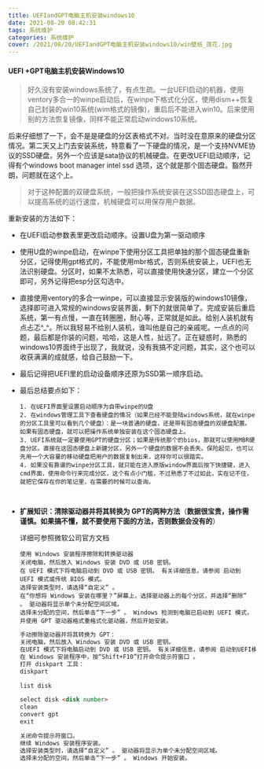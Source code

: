 ```yaml
---
title: UEFIandGPT电脑主机安装windows10
date: 2021-08-20 08:42:31
tags: 系统维护
categories: 系统维护
cover: /2021/08/20/UEFIandGPT电脑主机安装windows10/win壁纸_莲花.jpg
---
```


#### UEFI +GPT电脑主机安装Windows10

> 好久没有安装windows系统了，有点生疏。一台UEFI启动的机器，使用ventory多合一的winpe启动后，在winpe下格式化分区，使用dism++恢复自己封装的win10系统(wim格式的镜像)，重启后不能进入win10。后来使用别的方法恢复镜像，同样不能正常启动windows10系统。

后来仔细想了一下，会不是是硬盘的分区表格式不对。当时没在意原来的硬盘分区情况。第二天又上门去安装系统，特意看了一下硬盘的情况，是一个支持NVME协议的SSD硬盘，另外一个应该是sata协议的机械硬盘。在更改UEFI启动顺序，记得有个windows boot manager intel ssd 选项，这个就是那个固态硬盘。豁然开朗，问题就在这个上。

> 对于这种配置的双硬盘系统，一般把操作系统安装在这SSD固态硬盘上，可以提高系统的运行速度，机械硬盘可以用保存用户数据。

<!--more-->

重新安装的方法如下：

* 在UEFI启动参数表里更改启动顺序。设置U盘为第一驱动顺序

* 使用U盘的winpe启动，在winpe下使用分区工具把单独的那个固态硬盘重新分区，记得使用gpt格式的，不能使用mbr格式，否则系统安装上，UEFI也无法识别硬盘。分区时，如果不太熟悉，可以直接使用快速分区，建立一个分区即可，另外记得把esp分区勾选中。

* 直接使用ventory的多合一winpe，可以直接显示安装版的windows10镜像，选择即可进入常规的windows安装界面，剩下的就很简单了。完成安装后重启系统，第一有点慢，一直在转圈圈，耐心等，正常就是如此。给别人装机就有点忐忑^_^。所以我轻易不给别人装机，谁叫他是自己的亲戚呢。一点点的问题，最后都是你装的问题，哈哈，这是人性，扯远了。正在疑惑时，熟悉的windows10界面终于出现了，我就说，没有我搞不定问题，其实，这个也可以收获满满的成就感，给自己鼓励一下。

* 最后记得把UEFI里的启动设备顺序还原为SSD第一顺序启动。

* 最后总结要点如下：

  ```
  1. 在UEFI界面里设置启动顺序为自带winpe的U盘
  2. 在windows管理工具下查看硬盘的情况（如果已经不能登陆windows系统，就在winpe的分区工具里可以看到几个硬盘）：是一块普通的硬盘，还是带有固态硬盘的双硬盘配置。如果有固态硬盘，就可以把操作系统单独安装在这个固态硬盘上。
  3. UEFI系统就一定要使用GPT的硬盘分区；如果是传统那个的bios，那就可以使用MBR硬盘分区。直接在这固态硬盘上新建分区，另外一个硬盘的数据不会丢失。保险起见，也可以先用一个大容量的移动硬盘把用户的数据复制出来，这样你可以很踏实。
  4. 如果没有靠谱的winpe分区工具，就只能在进入原版window界面后按下快捷键，进入cmd界面，使用命令行来完成分区，这个有点小门槛，不过熟悉了不过如此，实在记不住，就把它保存在你的笔记里，在需要的时候可以查询。
  


* **扩展知识：清除驱动器并将其转换为 GPT的两种方法**（**数据很宝贵，操作需谨慎。如果搞不懂，就不要使用下面的方法，否则数据会没有的**）

  详细可参照微软公司官方文档
  
  ```
  使用 Windows 安装程序擦除和转换驱动器
  关闭电脑，然后放入 Windows 安装 DVD 或 USB 密钥。
  在 UEFI 模式下将电脑启动到 DVD 或 USB 密钥。 有关详细信息，请参阅 启动到 UEFI 模式或传统 BIOS 模式。
  选择安装类型时，请选择“自定义” 。
  在“你想将 Windows 安装在哪里？”屏幕上，选择驱动器上的每个分区，并选择“删除” 。 驱动器将显示单个未分配空间区域。
  选择未分配的空间，然后单击“下一步” 。 Windows 检测到电脑已启动到 UEFI 模式，并使用 GPT 驱动器格式重格式化驱动器，然后开始安装。
  ```
  ```html
  手动擦除驱动器并将其转换为 GPT：
  关闭电脑，然后放入 Windows 安装 DVD 或 USB 密钥。
  在UEFI 模式下将电脑启动到 DVD 或 USB 密钥。 有关详细信息，请参阅 启动到UEFI模式或传统 BIOS 模式。
  在 Windows 安装程序中，按“Shift+F10”打开命令提示符窗口 。
  打开 diskpart 工具：
  diskpart
  
  list disk
  
  select disk <disk number>
  clean
  convert gpt
  exit
  
  关闭命令提示符窗口。
  继续 Windows 安装程序安装。
  选择安装类型时，请选择“自定义” 。 驱动器将显示为单个未分配空间区域。
  选择未分配的空间，然后单击“下一步” 。 Windows 开始安装。

